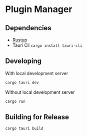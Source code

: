 # Plugin Manager

## Dependencies

-   [Rustup](https://rustup.rs/)
-   Tauri Cli `cargo install tauri-cli`

## Developing

With local development server

```bash
cargo tauri dev
```

Without local development server

```bash
cargo run
```

## Building for Release

```bash
cargo tauri build
```
